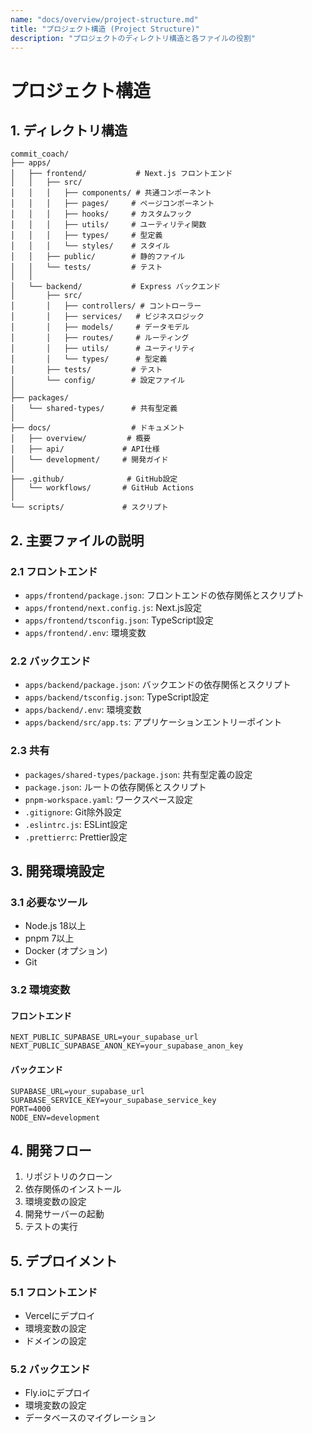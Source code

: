 ```yaml
---
name: "docs/overview/project-structure.md"
title: "プロジェクト構造 (Project Structure)"
description: "プロジェクトのディレクトリ構造と各ファイルの役割"
---
```


# プロジェクト構造

## 1. ディレクトリ構造

```
commit_coach/
├── apps/
│   ├── frontend/           # Next.js フロントエンド
│   │   ├── src/
│   │   │   ├── components/ # 共通コンポーネント
│   │   │   ├── pages/     # ページコンポーネント
│   │   │   ├── hooks/     # カスタムフック
│   │   │   ├── utils/     # ユーティリティ関数
│   │   │   ├── types/     # 型定義
│   │   │   └── styles/    # スタイル
│   │   ├── public/        # 静的ファイル
│   │   └── tests/         # テスト
│   │
│   └── backend/           # Express バックエンド
│       ├── src/
│       │   ├── controllers/ # コントローラー
│       │   ├── services/   # ビジネスロジック
│       │   ├── models/     # データモデル
│       │   ├── routes/     # ルーティング
│       │   ├── utils/      # ユーティリティ
│       │   └── types/      # 型定義
│       ├── tests/         # テスト
│       └── config/        # 設定ファイル
│
├── packages/
│   └── shared-types/      # 共有型定義
│
├── docs/                  # ドキュメント
│   ├── overview/         # 概要
│   ├── api/             # API仕様
│   └── development/     # 開発ガイド
│
├── .github/              # GitHub設定
│   └── workflows/       # GitHub Actions
│
└── scripts/             # スクリプト
```

## 2. 主要ファイルの説明

### 2.1 フロントエンド

- `apps/frontend/package.json`: フロントエンドの依存関係とスクリプト
- `apps/frontend/next.config.js`: Next.js設定
- `apps/frontend/tsconfig.json`: TypeScript設定
- `apps/frontend/.env`: 環境変数

### 2.2 バックエンド

- `apps/backend/package.json`: バックエンドの依存関係とスクリプト
- `apps/backend/tsconfig.json`: TypeScript設定
- `apps/backend/.env`: 環境変数
- `apps/backend/src/app.ts`: アプリケーションエントリーポイント

### 2.3 共有

- `packages/shared-types/package.json`: 共有型定義の設定
- `package.json`: ルートの依存関係とスクリプト
- `pnpm-workspace.yaml`: ワークスペース設定
- `.gitignore`: Git除外設定
- `.eslintrc.js`: ESLint設定
- `.prettierrc`: Prettier設定

## 3. 開発環境設定

### 3.1 必要なツール

- Node.js 18以上
- pnpm 7以上
- Docker (オプション)
- Git

### 3.2 環境変数

#### フロントエンド
```
NEXT_PUBLIC_SUPABASE_URL=your_supabase_url
NEXT_PUBLIC_SUPABASE_ANON_KEY=your_supabase_anon_key
```

#### バックエンド
```
SUPABASE_URL=your_supabase_url
SUPABASE_SERVICE_KEY=your_supabase_service_key
PORT=4000
NODE_ENV=development
```

## 4. 開発フロー

1. リポジトリのクローン
2. 依存関係のインストール
3. 環境変数の設定
4. 開発サーバーの起動
5. テストの実行

## 5. デプロイメント

### 5.1 フロントエンド
- Vercelにデプロイ
- 環境変数の設定
- ドメインの設定

### 5.2 バックエンド
- Fly.ioにデプロイ
- 環境変数の設定
- データベースのマイグレーション

